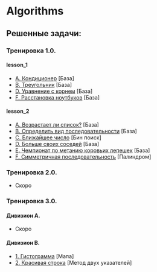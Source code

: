 # Algorithms

## Решенные задачи:

### Тренировка 1.0.

#### lesson_1

+ [A. Кондиционер](https://github.com/Mamedov14/Algorithms/blob/master/Tasks/workout_1.0/lesson_1/A.md) [База]
+ [B. Треугольник](https://github.com/Mamedov14/Algorithms/blob/master/Tasks/workout_1.0/lesson_1/B.md) [База]
+ [D. Уравнение с корнем](https://github.com/Mamedov14/Algorithms/blob/master/Tasks/workout_1.0/lesson_1/D.md) [База]
+ [F. Расстановка ноутбуков](https://github.com/Mamedov14/Algorithms/blob/master/Tasks/workout_1.0/lesson_1/F.md) [База]

#### lesson_2

+ [A. Возрастает ли список?](https://github.com/Mamedov14/Algorithms/blob/master/Tasks/workout_1.0/lesson_2/A.md) [База]
+ [B. Определить вид последовательности](https://github.com/Mamedov14/Algorithms/blob/master/Tasks/workout_1.0/lesson_2/B.md) [База]
+ [C. Ближайшее число](https://github.com/Mamedov14/Algorithms/blob/master/Tasks/workout_1.0/lesson_2/C.md) [Бин поиск]
+ [D. Больше своих соседей](https://github.com/Mamedov14/Algorithms/blob/master/Tasks/workout_1.0/lesson_2/D.md) [База]
+ [E. Чемпионат по метанию коровьих лепешек](https://github.com/Mamedov14/Algorithms/blob/master/Tasks/workout_1.0/lesson_2/E.md) [База]
+ [F. Симметричная последовательность](https://github.com/Mamedov14/Algorithms/blob/master/Tasks/workout_1.0/lesson_2/F.md) [Палиндром]

### Тренировка 2.0.

+ Скоро

### Тренировка 3.0.

#### Дивизион A.

+ Скоро

#### Дивизион B.

+ [1. Гистограмма](https://github.com/Mamedov14/Algorithms/blob/master/Tasks/%D0%93%D0%B8%D1%81%D1%82%D0%BE%D0%B3%D1%80%D0%B0%D0%BC%D0%BC%D0%B0.md) [Мапа]
+ [2. Красивая строка](https://github.com/Mamedov14/Algorithms/blob/master/Tasks/%D0%9A%D1%80%D0%B0%D1%81%D0%B8%D0%B2%D0%B0%D1%8F%20%D1%81%D1%82%D1%80%D0%BE%D0%BA%D0%B0.md) [Метод двух указателей]
